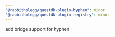 ```yaml
---
"@rabbitholegg/questdk-plugin-hyphen": minor
"@rabbitholegg/questdk-plugin-registry": minor
---
```


add bridge support for hyphen
